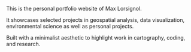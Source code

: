This is the personal portfolio website of Max Lorsignol. 

It showcases selected projects in geospatial analysis, data visualization, environmental science as well as personal projects. 

Built with a minimalist aesthetic to highlight work in cartography, coding, and research.